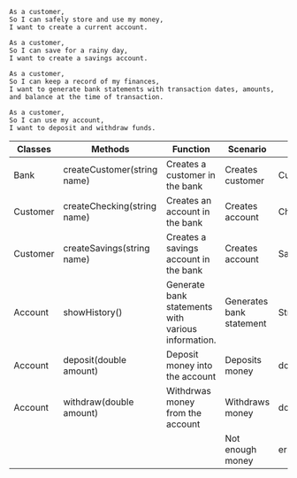 ```
As a customer,
So I can safely store and use my money,
I want to create a current account.
```

```
As a customer,
So I can save for a rainy day,
I want to create a savings account.
```

```
As a customer,
So I can keep a record of my finances,
I want to generate bank statements with transaction dates, amounts, and balance at the time of transaction.
```

```
As a customer,
So I can use my account,
I want to deposit and withdraw funds.
```

| Classes  | Methods                     | Function                                           | Scenario                 | Output                |
|----------|-----------------------------|----------------------------------------------------|--------------------------|-----------------------|
| Bank     | createCustomer(string name) | Creates a customer in the bank                     | Creates customer         | Customer              |
| Customer | createChecking(string name) | Creates an account in the bank                     | Creates account          | Checking Account      |
| Customer | createSavings(string name)  | Creates a savings account in the bank              | Creates account          | Savings Account       |
| Account  | showHistory()               | Generate bank statements with various information. | Generates bank statement | Strings/Stringbuilder |
| Account  | deposit(double amount)      | Deposit money into the account                     | Deposits money           | double                |
| Account  | withdraw(double amount)     | Withdrwas money from the account                   | Withdraws money          | double                |
|          |                             |                                                    | Not enough money         | error                 |
